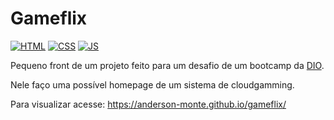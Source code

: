 # Gameflix
[![HTML](https://img.shields.io/badge/HTML-blue?style=flat&logo=html5)]()
[![CSS](https://img.shields.io/badge/CSS-purple?style=flat&logo=css3)]()
[![JS](https://img.shields.io/badge/JAVASCRIPT-yellow?style=flat&logo=javascript&logoColor=white)]()

Pequeno front de um projeto feito para um desafio de um bootcamp da [DIO](https://www.dio.me/).

Nele faço uma possível homepage de um sistema de cloudgamming. 

Para visualizar acesse: https://anderson-monte.github.io/gameflix/
